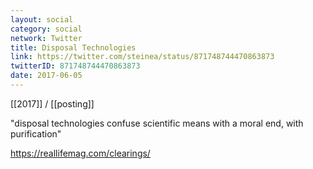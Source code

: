 ```yaml
---
layout: social
category: social
network: Twitter
title: Disposal Technologies
link: https://twitter.com/steinea/status/871748744470863873
twitterID: 871748744470863873
date: 2017-06-05
---
```


[[2017]] / [[posting]]

"disposal technologies confuse scientific means with a moral end, with purification"

<https://reallifemag.com/clearings/>
